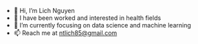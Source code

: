 - 👋 Hi, I’m Lich Nguyen
- 👀 I have been worked and interested in health fields
- 🌱 I’m currently focusing on data science and machine learning
- 📫 Reach me at ntlich85@gmail.com

<!---
Lichbio/Lichbio is a ✨ special ✨ repository because its `README.md` (this file) appears on your GitHub profile.
You can click the Preview link to take a look at your changes.
--->
